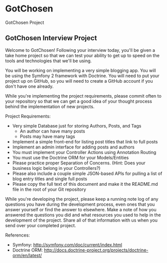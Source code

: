 GotChosen
=========

GotChosen Project

## GotChosen Interview Project
 
Welcome to GotChosen! Following your interview today, you'll be given a take
home project so that we can test your ability to get up to speed on the tools
and technologies that we'll be using.
 
You will be working on implementing a very simple blogging app. You will
be using the Symfony 2 framework with Doctrine. You will need to put your
project up on GitHub, so you will need to create a GitHub account if you don't
have one already.
 
While you're implementing the project requirements, please commit often to your
repository so that we can get a good idea of your thought process behind the
implementation of new projects.
 
Project Requirements:
 
* Very simple Database just for storing Authors, Posts, and Tags
  * An author can have many posts
  * Posts may have many tags
* Implement a simple front-end for listing post titles that link to full posts
* Implement an admin interface for adding posts and authors
* You must implement your Controller Actions using Annotation Routing
* You must use the Doctrine ORM for your Models/Entities
* Please practice proper Separation of Concerns. (Hint: Does your business logic
belong in your Controllers?)
* Please also include a couple simple JSON-based APIs for pulling a list of blog
entry titles and single full posts
* Please copy the full text of this document and make it the README.md file in
the root of your Git repository
 
While you're developing the project, please keep a running note log of any
questions you have during the development process, even ones that you answer
yourself or find the answer to elsewhere. Make a note of how you answered the
questions you did and what resources you used to help in the development of the
project. Share all of that information with us when you send over your completed
project.
 
References:
 
* Symfony: http://symfony.com/doc/current/index.html
* Doctrine ORM: http://docs.doctrine-project.org/projects/doctrine-orm/en/latest/

